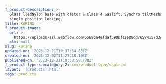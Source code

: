 ```yaml
---
f_product-description: >-
  Glass lledNylon base with castor & Class 4 Gaslift. Synchro tiltMechanism with
  single position locking.
title: KARINA
f_product-image:
  url: >-
    https://uploads-ssl.webflow.com/6569ba4efdaf590bfa2e88dd/6584157d3dc865c2b1f023ff_Untitled%20design%20(14).png
  alt: null
slug: karina
updated-on: '2023-12-21T10:37:54.852Z'
created-on: '2023-12-02T11:27:18.195Z'
published-on: '2023-12-21T10:58:58.788Z'
f_product-type-subcategory-2: cms/product-type/chair.md
layout: '[products].html'
tags: products
---
```



